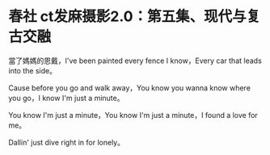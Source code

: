 # 春社 ct发麻摄影2.0：第五集、现代与复古交融

當了媽媽的恩戴，I've been painted every fence I know，Every car that leads into the side。

 Cause before you go and walk away，You know you wanna know where you go，I know I'm just a minute。

You know I'm just a minute，You know I'm just a minute，I found a love for me。

Dallin' just dive right in for lonely。